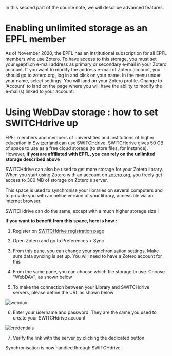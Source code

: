 In this second part of the course note, we will describe advanced features. 

# Enabling unlimited storage as an EPFL member

As of November 2020, the EPFL has an institutional subscription for all EPFL members who use Zotero.
To have access to this storage, you must set your @epfl.ch e-mail address as primary or secondary e-mail in your Zotero account.
If you want to modify the address e-mail of Zotero account, you should go to zotero.org, log in and click on your name. In the menu under your name, select settings. You will land on your Zotero profile. Change to 'Account' to land on the page where you will have the ability to modify the e-mail(s) linked to your account.


# Using WebDav storage : how to set SWITCHdrive up

EPFL members and  members of universtities and institutions of 
higher education in Switzerland can use [SWITCHdrive](https://www.switch.ch/drive/). 
SWITCHdrive gives 50 GB of space to use as a free cloud storage (to store files, for instance). However, **if you are affiliated with EPFL, you can rely on the unlimited storage described above**

SWITCHdrive can also be used to get more storage for your Zotero library.
When you start using Zotero with an account on [zotero.org](zotero.org), you freely get access to 300 MB of storage on Zotero's server. 

This space is used to synchronise your libraries on several computers and to provide you with an online version of your library, 
accessible via an internet browser. 

SWITCHdrive can do the same, except with a much higher storage size !

**If you want to benefit from this space, here is how :**

1. Register on 
[SWITCHdrive registration page](https://eduid.ch/web/registration/method/?target=https%3A%2F%2Flogin.eduid.ch%2Fidp%2Fprofile%2FSAML2%2FUnsolicited%2FSSO%3FproviderId%3Dhttps%253A%252F%252Fcloud-id.switch.ch%252Fshibboleth%26target%3Dhttps%253A%252F%252Fcloud-id.switch.ch%252Fregister%252Fdrive)

2. Open Zotero and go to Preferences > Sync

3. From this pane, you can change your synchronisation settings. Make sure data syncing is set up. You will need to have a Zotero account for this

4. From the same pane, you can choose which file storage to use. Choose "WebDAV", as shown below

5. To make the connection between your Library and SWITCHdrive servers, please define the URL as shown below

  ![webdav](./img/sync_webdav.PNG)

6. Enter your username and password. They are the same you used to create your SWITCHdrive account

  ![credentials](./img/sync_credentials.PNG)

7. Verify the link with the server by clicking the dedicated button

Synchronisation is now handled through SWITCHdrive.
